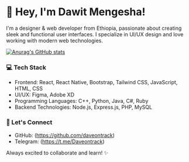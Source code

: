# 👋 Hey, I'm Dawit Mengesha!  

I'm a designer & web developer from Ethiopia, passionate about creating sleek and functional user interfaces. I specialize in UI/UX design and love working with modern web technologies.  

[![Anurag's GitHub stats](https://github-readme-stats.vercel.app/api?username=daveontrack)](https://github.com/anuraghazra/github-readme-stats)

### 💻 Tech Stack  
- Frontend:  React, React Native, Bootstrap, Tailwind CSS, JavaScript, HTML, CSS  
- UI/UX: Figma, Adobe XD
- Programming Languages: C++, Python, Java, C#, Ruby  
- Backend Technologies: Node.js, Express.js, PHP, MySQL 

### 🚀 Let's Connect  
- GitHub: (https://github.com/daveontrack)  
- Telegram: (https://t.me/Daveontrack)  

Always excited to collaborate and learn! ✨  
